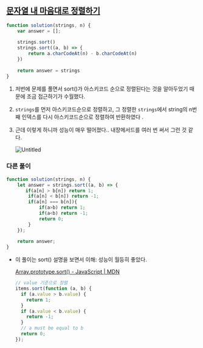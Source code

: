 ## [문자열 내 마음대로 정렬하기](https://school.programmers.co.kr/learn/courses/30/lessons/12915)

```jsx
function solution(strings, n) {
    var answer = [];
    
    strings.sort()    
    strings.sort((a, b) => {
        return a.charCodeAt(n) - b.charCodeAt(n)
    })
    
    return answer = strings
}
```

1. 저번에 문제를 풀면서 sort()가 아스키코드 순으로 정렬된다는 것을 알아두었기 때문에 조금 접근하기가 수월했다.
2. `strings`를 먼저 아스키코드순으로 정렬하고, 그 정렬한 `strings`에서 string의 n번째 인덱스를 다시 아스키코드순으로 정렬하여 반환하였다 .
3. 근데 이렇게 하니까 성능이 매우 떨어졌다.. 내장메서드를 여러 번 써서 그런 것 같다. 
    
    ![Untitled](https://prod-files-secure.s3.us-west-2.amazonaws.com/9c284d65-8a09-4c5a-99fb-1c5a78a1f0c6/5004af22-37db-4b1f-aad7-26b924053f51/Untitled.png)
    

### 다른 풀이

```jsx
function solution(strings, n) {
    let answer = strings.sort((a, b) => {
       if(a[n] > b[n]) return 1;
        if(a[n] < b[n]) return -1;
        if(a[n] === b[n]){
            if(a>b) return 1;
            if(a<b) return -1;
            return 0;
        }
    });
    
    return answer;
}
```

- 이 풀이는 sort() 설명을 보면서 이해: 성능이 월등히 좋았다.
    
    [Array.prototype.sort() - JavaScript | MDN](https://developer.mozilla.org/ko/docs/Web/JavaScript/Reference/Global_Objects/Array/sort)
    
    ```jsx
    // value 기준으로 정렬
    items.sort(function (a, b) {
      if (a.value > b.value) {
        return 1;
      }
      if (a.value < b.value) {
        return -1;
      }
      // a must be equal to b
      return 0;
    });
    ```